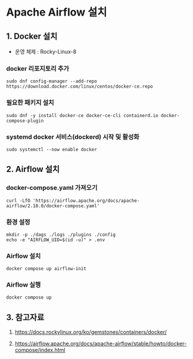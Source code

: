 <h1>Apache Airflow 설치</h1>

<h2>1. Docker 설치</h2>

- 운영 체제 : Rocky-Linux-8

### docker 리포지토리 추가
<pre><code>sudo dnf config-manager --add-repo https://download.docker.com/linux/centos/docker-ce.repo</code></pre>

### 필요한 패키지 설치
<pre><code>sudo dnf -y install docker-ce docker-ce-cli containerd.io docker-compose-plugin</code></pre>

### systemd docker 서비스(dockerd) 시작 및 활성화
<pre><code>sudo systemctl --now enable docker</code></pre>

<h2>2. Airflow 설치</h2>

### docker-compose.yaml 가져오기
<pre><code>curl -LfO 'https://airflow.apache.org/docs/apache-airflow/2.10.0/docker-compose.yaml'</code></pre>

### 환경 설정
<pre><code>mkdir -p ./dags ./logs ./plugins ./config
echo -e "AIRFLOW_UID=$(id -u)" > .env</code></pre>

### Airflow 설치
<pre><code>docker compose up airflow-init</code></pre>

### Airflow 실행
<pre><code>docker compose up</code></pre>

<h2>3. 참고자료</h2>

1. https://docs.rockylinux.org/ko/gemstones/containers/docker/

2. https://airflow.apache.org/docs/apache-airflow/stable/howto/docker-compose/index.html
